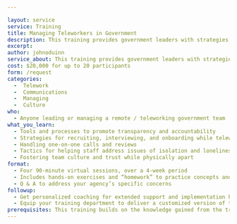 ```yaml
---

layout: service
service: Training
title: Managing Teleworkers in Government
description: This training provides government leaders with strategies, tools, and best practices for effectively leading in a distributed (remote/telework) model.
excerpt: 
author: johnoduinn
service_about: This training provides government leaders with strategies, tools, and best practices for effectively leading in a distributed (remote/telework) model. The focus is on the unique challenges of leading, mentoring, and managing while physically apart from your team.
cost: $20,000 for up to 20 participants
form: /request
categories:
  -  Telework
  -  Communications
  -  Managing
  -  Culture
who:
  - Anyone leading or managing a remote / teleworking government team
what_you_learn:
  - Tools and processes to promote transparency and accountability
  - Strategies for recruiting, interviewing, and onboarding while teleworking
  - Handling one-on-one calls and reviews
  - Tactics for helping staff address issues of isolation and loneliness
  - Fostering team culture and trust while physically apart
format:
  - Four 90-minute virtual sessions, over a 4-week period
  - Includes hands-on exercises and “homework” to practice concepts and techniques
  - Q & A to address your agency’s specific concerns
followup:
  - Get personalized coaching for extended support and implementation help
  - Equip your training department to deliver a customized version of this training
prerequisites: This training builds on the knowledge gained from the training “Effective Telework in Distributed Government Teams.”
---
```

